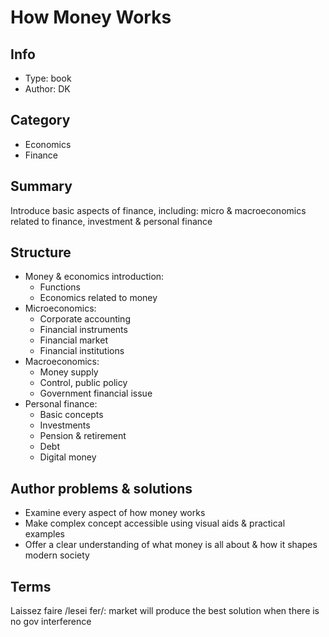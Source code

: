 # How Money Works

## Info
- Type: book
- Author: DK

## Category
- Economics
- Finance

## Summary
Introduce basic aspects of finance, including: micro & macroeconomics related to finance, investment & personal finance

## Structure
- Money & economics introduction:
  - Functions
  - Economics related to money
- Microeconomics:
  - Corporate accounting
  - Financial instruments
  - Financial market
  - Financial institutions
- Macroeconomics:
  - Money supply
  - Control, public policy
  - Government financial issue
- Personal finance:
  - Basic concepts
  - Investments
  - Pension & retirement
  - Debt
  - Digital money

## Author problems & solutions
- Examine every aspect of how money works
- Make complex concept accessible using visual aids & practical examples
- Offer a clear understanding of what money is all about & how it shapes modern society

## Terms
Laissez faire /lesei fer/: market will produce the best solution when there is no gov interference